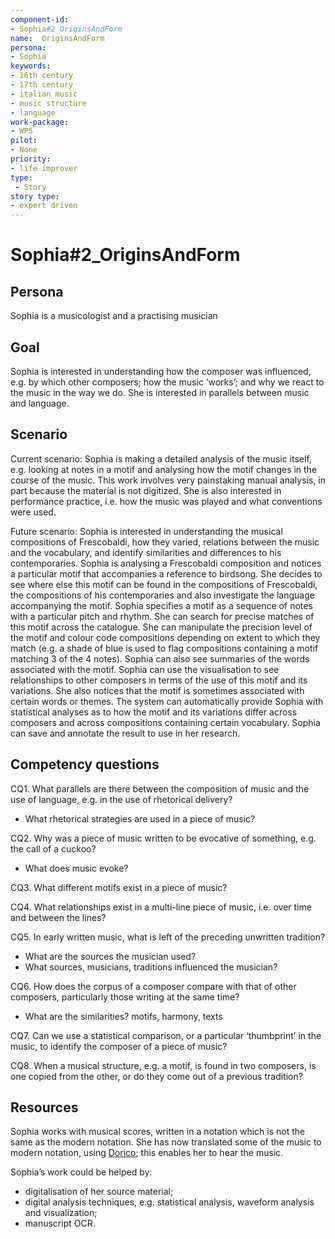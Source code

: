 ```yaml
---
component-id:
- Sophia#2_OriginsAndForm
name:  OriginsAndForm 
persona:
- Sophia
keywords:
- 16th century
- 17th century
- italian music
- music structure
- language
work-package:
- WP5
pilot:
- None
priority:
- life improver
type:
 - Story
story type:
- expert driven
---
```

# Sophia#2_OriginsAndForm

## Persona

Sophia is a musicologist and a practising musician

## Goal

Sophia is interested in understanding how the composer was influenced, e.g. by which other composers; how the music ‘works’; and why we react to the music in the way we do.  She is interested in parallels between music and language.  

## Scenario  
Current scenario:
Sophia is making a detailed analysis of the music itself, e.g. looking at notes in a motif and analysing how the motif changes in the course of the music. This work involves very painstaking manual analysis, in part because the material is not digitized. She is also interested in performance practice, i.e. how the music was played and what conventions were used. 

Future scenario:
Sophia is interested in understanding the musical compositions of Frescobaldi, how they varied, relations between the music and the vocabulary, and identify similarities and differences to his contemporaries. Sophia is analysing a Frescobaldi composition and notices a particular motif that accompanies a reference to birdsong. She decides to see where else this motif can be found in the compositions of Frescobaldi, the compositions of his contemporaries and also investigate the language accompanying the motif. Sophia specifies a motif as a sequence of notes with a particular pitch and rhythm. She can search for precise matches of this motif across the catalogue. She can manipulate the precision level of the motif and colour code compositions depending on extent to which they match (e.g. a shade of blue is used to flag compositions containing a motif matching 3 of the 4 notes). Sophia can also see summaries of the words associated with the motif.
Sophia can use the visualisation to see relationships to other composers in terms of the use of this motif and its variations. She also notices that the motif is sometimes associated with certain words or themes. The system can automatically provide Sophia with statistical analyses as to how the motif and its variations differ across composers and across compositions containing certain vocabulary. Sophia can save and annotate the result to use in her research. 

## Competency questions

CQ1. What parallels are there between the composition of music and the use of language, e.g. in the use of rhetorical delivery?

  * What rhetorical strategies are used in a piece of music?  

CQ2. Why was a piece of music written to be evocative of something, e.g. the call of a cuckoo?

 * What does music evoke?

CQ3. What different motifs exist in a piece of music?

CQ4. What relationships exist in a multi-line piece of music, i.e. over time and between the lines?

CQ5. In early written music, what is left of the preceding unwritten tradition?

 * What are the sources the musician used?
 * What sources, musicians, traditions influenced the musician?

CQ6. How does the corpus of a composer compare with that of other composers, particularly those writing at the same time?

 * What are the similarities? motifs, harmony, texts

CQ7. Can we use a statistical comparison, or a particular ‘thumbprint’ in the music, to identify the composer of a piece of music?

CQ8. When a musical structure, e.g. a motif, is found in two composers, is one copied from the other, or do they come out of a previous tradition?


## Resources

Sophia works with musical scores, written in a notation which is not the same as the modern notation.  She has now translated some of the music to modern notation, using [Dorico](https://new.steinberg.net/dorico/?gclid=EAIaIQobChMIr-zyg_iM8AIVAevtCh1MPA4oEAAYASAAEgJBt_D_BwE); this enables her to hear the music.   

Sophia’s work could be helped by:

 * digitalisation of her source material;
 * digital analysis techniques, e.g. statistical analysis, waveform analysis and visualization;
 * manuscript OCR.
